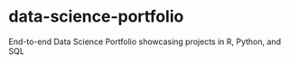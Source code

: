 # data-science-portfolio
End-to-end Data Science Portfolio showcasing projects in R, Python, and SQL
